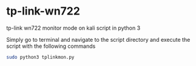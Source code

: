 # tp-link-wn722
tp-link wn722 monitor mode on kali script in python 3

Simply go to terminal and navigate to the script directory and execute the script with the following commands 

```bash 
sudo python3 tplinkmon.py
```
